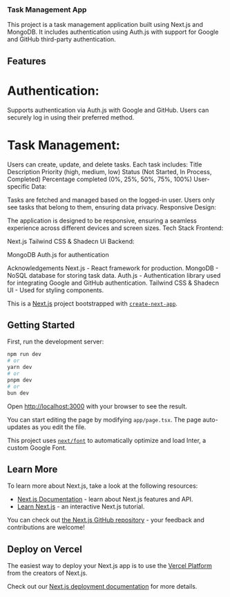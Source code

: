 ### Task Management App
This project is a task management application built using Next.js and MongoDB. It includes authentication using Auth.js with support for Google and GitHub third-party authentication.

## Features
# Authentication:
  Supports authentication via Auth.js with Google and GitHub.
Users can securely log in using their preferred method.

# Task Management:

Users can create, update, and delete tasks.
Each task includes:
Title
Description
Priority (high, medium, low)
Status (Not Started, In Process, Completed)
Percentage completed (0%, 25%, 50%, 75%, 100%)
User-specific Data:

Tasks are fetched and managed based on the logged-in user.
Users only see tasks that belong to them, ensuring data privacy.
Responsive Design:

The application is designed to be responsive, ensuring a seamless experience across different devices and screen sizes.
Tech Stack
Frontend:

Next.js
Tailwind CSS & Shadecn Ui
Backend:

MongoDB
Auth.js for authentication


Acknowledgements
Next.js - React framework for production.
MongoDB - NoSQL database for storing task data.
Auth.js - Authentication library used for integrating Google and GitHub authentication.
Tailwind CSS & Shadecn UI - Used for styling components.







This is a [Next.js](https://nextjs.org/) project bootstrapped with [`create-next-app`](https://github.com/vercel/next.js/tree/canary/packages/create-next-app).

## Getting Started

First, run the development server:

```bash
npm run dev
# or
yarn dev
# or
pnpm dev
# or
bun dev
```

Open [http://localhost:3000](http://localhost:3000) with your browser to see the result.

You can start editing the page by modifying `app/page.tsx`. The page auto-updates as you edit the file.

This project uses [`next/font`](https://nextjs.org/docs/basic-features/font-optimization) to automatically optimize and load Inter, a custom Google Font.

## Learn More

To learn more about Next.js, take a look at the following resources:

- [Next.js Documentation](https://nextjs.org/docs) - learn about Next.js features and API.
- [Learn Next.js](https://nextjs.org/learn) - an interactive Next.js tutorial.

You can check out [the Next.js GitHub repository](https://github.com/vercel/next.js/) - your feedback and contributions are welcome!

## Deploy on Vercel

The easiest way to deploy your Next.js app is to use the [Vercel Platform](https://vercel.com/new?utm_medium=default-template&filter=next.js&utm_source=create-next-app&utm_campaign=create-next-app-readme) from the creators of Next.js.

Check out our [Next.js deployment documentation](https://nextjs.org/docs/deployment) for more details.
